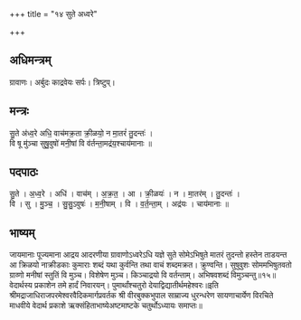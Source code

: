 +++
title = "१४ सुते अध्वरे"

+++
## अधिमन्त्रम्
ग्रावाणः। अर्बुदः काद्रवेयः सर्पः। त्रिष्टुप्।

## मन्त्रः
सु॒ते अ॑ध्व॒रे अधि॒ वाच॑मक्र॒ता क्री॒ळयो॒ न मा॒तरं॑ तु॒दन्तः॑ ।  
वि षू मु॑ञ्चा सुषु॒वुषो॑ मनी॒षां वि व॑र्तन्ता॒मद्र॑य॒श्चाय॑मानाः ॥

## पदपाठः
सु॒ते । अ॒ध्व॒रे । अधि॑ । वाच॑म् । अ॒क्र॒त॒ । आ । क्री॒ळयः॑ । न । मा॒तर॑म् । तु॒दन्तः॑ ।  
वि । सु । मु॒ञ्च॒ । सु॒सु॒ऽवुषः॑ । म॒नी॒षाम् । वि । व॒र्त॒न्ता॒म् । अद्र॑यः । चाय॑मानाः ॥

## भाष्यम्
जायमानाः पूज्यमाना आद्रय आदरणीया ग्रावाणोऽध्वरेऽधि यज्ञे सुते सोमेऽभिषुते मातरं तुदन्तो हस्तेन ताडयन्त आ क्रिळयो नाक्रीडकाः कुमाराः शब्दं यथा कुर्वन्ति तथा वाचं शब्दमक्रत। क्रुण्वन्ति। सुषुवुशः सोममभिषुतवतो ग्राव्णो मनीषां स्तुतिं वि मुञ्च। विशेषेण मुञ्च। किञ्चाद्रयो वि वर्तन्ताम्। अभिषवशब्दं विमुञ्चन्तु॥१५॥वेदार्थस्य प्रकाशेन तमे हार्दं निवारयन्। पुमार्थांश्चतुरो देयाद्विद्यातीर्थमहेश्वरः॥इति श्रीमद्राजाधिराजपरमेश्वरवैदिकमार्गप्रवर्तक श्री वीरबुक्कभुपाल साम्राज्य धुरन्धरेण सायणाचार्येण विरचिते माधवीये वेदार्थ प्रकाशे ऋक्संहिताभाष्येअष्टमाष्टके चतुर्थोऽध्यायः समाप्तः॥